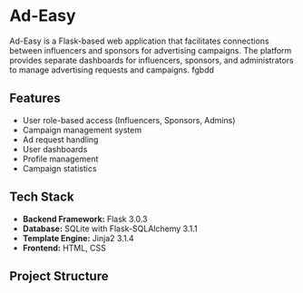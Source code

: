 # Ad-Easy

Ad-Easy is a Flask-based web application that facilitates connections between influencers and sponsors for advertising campaigns. The platform provides separate dashboards for influencers, sponsors, and administrators to manage advertising requests and campaigns.
fgbdd
## Features

- User role-based access (Influencers, Sponsors, Admins)
- Campaign management system
- Ad request handling
- User dashboards
- Profile management
- Campaign statistics

## Tech Stack

- **Backend Framework:** Flask 3.0.3
- **Database:** SQLite with Flask-SQLAlchemy 3.1.1
- **Template Engine:** Jinja2 3.1.4
- **Frontend:** HTML, CSS

## Project Structure